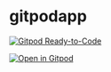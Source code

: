 # gitpodapp

[![Gitpod Ready-to-Code](https://img.shields.io/badge/Gitpod-ready--to--code-blue?logo=gitpod)](https://gitpod.io/#https://github.com/linchen1987/gitpodapp)

[![Open in Gitpod](https://gitpod.io/button/open-in-gitpod.svg)](https://gitpod.io/#https://github.com/linchen1987/gitpodapp)